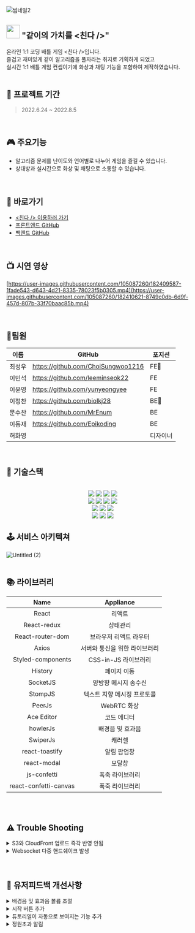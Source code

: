 ![썸네일2](https://user-images.githubusercontent.com/105087260/182070652-d0fd7d0e-5e6b-428a-8447-de94e6957891.png)



 ##   <img src="https://user-images.githubusercontent.com/105087260/181887948-75a5a55b-7270-4154-a10e-72b09af0bc3f.png" width="35px"> "같이의 가치를 <친다 />"
 온라인 1:1 코딩 배틀 게임 <친다 />입니다.
 </br>
 즐겁고 재미있게 같이 알고리즘을 풀자라는 취지로 기획하게 되었고 
 </br>
 실시간 1:1 배틀 게임 컨셉이기에 화상과 채팅 기능을 포함하여 제작하였습니다.
<br />
<br />

## 📅 프로젝트 기간

> 2022.6.24 ~ 2022.8.5

<br />


## 🎮 주요기능
-  알고리즘 문제를 난이도와 언어별로 나누어 게임을 즐길 수 있습니다.
-  상대방과 실시간으로 화상 및 채팅으로 소통할 수 있습니다.

<br />

## 🔗 바로가기
- [<친다 /> 이용하러 가기](chinda.live)
- [프론트엔드 GitHub](https://github.com/ChoiSungwoo1216/Chin_da_FE)
- [백엔드 GitHub](https://github.com/biolkj28/AlgorithmGameProject-BE)

<br />

## 📺 시연 영상

[https://user-images.githubusercontent.com/105087260/182409587-1fade543-d643-4d21-8335-78023f5b0305.mp4](https://user-images.githubusercontent.com/105087260/182410621-8749c0db-6d9f-457d-807b-33f70baac85b.mp4)


<br />




##  👥팀원

| 이름     | GitHub                             | 포지션  |
| -------- | ---------------------------------- | --------- |
| 최성우   | https://github.com/ChoiSungwoo1216    | FE🔰 |
| 이민석   | https://github.com/leeminseok22     | FE |
| 이윤영   | https://github.com/yunyeongyee     | FE |
| 이정찬   | https://github.com/biolkj28       | BE🔰     |
| 문수찬   | https://github.com/MrEnum  | BE     |
| 이동재   | https://github.com/Epikoding  | BE     |
| 허화영  |       | 디자이너    |


<br />

## 🔧 기술스택
 <br>
<div align=center>

  <img src="https://img.shields.io/badge/React-60d3f3?style=for-the-badge&logo=react&logoColor=black">
 <img src="https://img.shields.io/badge/styled-c260af?style=for-the-badge&logo=styledcomponents&logoColor=black">
  <img src="https://img.shields.io/badge/Redux-7247b5?style=for-the-badge&logo=redux&logoColor=white"> 
  <img src="https://img.shields.io/badge/Axios-5B0BB5?style=for-the-badge&logo=Axios&logoColor=white">
  
  <br>

  <img src="https://img.shields.io/badge/webrtc-333333?style=for-the-badge&logo=webrtc&logoColor=white">
<img src="https://img.shields.io/badge/SockJs-02B78F?style=for-the-badge&logo=SockJs&logoColor=white">
<img src="https://img.shields.io/badge/Stomp-4A86CF?style=for-the-badge&logo=Stomp&logoColor=white">
   <img src="https://img.shields.io/badge/PeerJS-569A31?style=for-the-badge&logo=Peer S3s3&logoColor=white">
  <br>

 
  <img src="https://img.shields.io/badge/AWS%20S3-232F3E?style=for-the-badge&logo=AmazonAWS&logoColor=FF9A00"/>
  <img src="https://img.shields.io/badge/AWS%20CloudFront-232F3E?style=for-the-badge&logo=AmazonAWS&logoColor=FF9A00"/>
  <img src="https://img.shields.io/badge/AWS%20Route%2053-232F3E?style=for-the-badge&logo=AmazonAWS&logoColor=FF9A00"/>
 
  <br>
  <img src="https://img.shields.io/badge/Visual%20Studio%20Code-0078d7.svg?style=for-the-badge&logo=visual-studio-code&logoColor=white">
  <img src="https://img.shields.io/badge/git-%23F05033.svg?style=for-the-badge&logo=git&logoColor=white">
  <img src="https://img.shields.io/badge/github-%23121011.svg?style=for-the-badge&logo=github&logoColor=white">
</div>
  

## 🕹 서비스 아키텍쳐  
![Untitled (2)](https://user-images.githubusercontent.com/105087260/182111620-31933be1-5cd6-4cc5-a9cf-2438c2fabc6c.png)
<br />
<br>

## 📚 라이브러리
|Name|Appliance|
|:---:|:---:|
|React|리액트|
|React-redux|상태관리|
|React-router-dom|브라우저 리액트 라우터|
|Axios|서버와 통신을 위한 라이브러리|
|Styled-components|CSS-in-JS 라이브러리|
|History|페이지 이동|
|SocketJS|양방향 메시지 송수신|
|StompJS|텍스트 지향 메시징 프로토콜|
|PeerJs|WebRTC 화상|
|Ace Editor|코드 에디터|
|howlerJs|배경음 및 효과음|
|SwiperJs|캐러셀|
|react-toastify|알림 팝업창|
|react-modal|모달창|
|js-confetti|폭죽 라이브러리|
|react-confetti-canvas|폭죽 라이브러리|

<br />
<br />

## ⚠️ Trouble Shooting

<details>
<summary> S3와 CloudFront 업로드 즉각 반영 안됨</summary>
<div markdown="1">
<br>
  * 문제
  <pre> S3 버킷의 내용을 변경했다고 하였지만 사이트에 반영이 되지 않는 이슈</pre>
 * 가설
    - 1. build과정에서 내용 누락 (압축하는 과정에서 정보 누락 가능성).
    - 2. S3 자체적으로 반영이 안되는 경우.
    - 3. CloudFront의 작동 방식의 문제.
 
   * 과정
    - 1. build과정에서 변하지 않는 `index.html`에 내용을 추가해보고 안의 내용물을 변경하고 배포해보았으나, build된 파일을 확인하니 문제가 없었지만, 반영이 되지 않았음.
    - 2. S3에 CloudFront를 연결하지 않고, 내용물은 변경하고 확인해 본 결과, 변경된 내용이 즉각 반응 됨.
 
   *  해결 
  CloudFront의 작동 방식에 대해서 찾아보니 S3에서 파일을 받아올 때 저장된 캐시가 24시간 유지되는 것을 확인하고 이를 무효화( Invalidations) 작업을 실행해 캐시를 삭제.
</div>
</details>

<details>
<summary> Websocket 다중 핸드쉐이크 발생 </summary>
<div markdown="1">
<br>
  * 문제
  <pre> Websocket 다중 핸드쉐이크 발생 </pre>
 * 가설
    - 1. build과정에서 내용 누락 (압축하는 과정에서 정보 누락 가능성).
    - 2. S3 자체적으로 반영이 안되는 경우.
    - 3. CloudFront의 작동 방식의 문제.
 
   * 과정
    - 1. build과정에서 변하지 않는 `index.html`에 내용을 추가해보고 안의 내용물을 변경하고 배포해보았으나, build된 파일을 확인하니 문제가 없었지만, 반영이 되지 않았음.
    - 2. S3에 CloudFront를 연결하지 않고, 내용물은 변경하고 확인해 본 결과, 변경된 내용이 즉각 반응 됨.
 
   *  해결 
  CloudFront의 작동 방식에 대해서 찾아보니 S3에서 파일을 받아올 때 저장된 캐시가 24시간 유지되는 것을 확인하고 이를 무효화( Invalidations) 작업을 실행해 캐시를 삭제.
</div>
</details>

<br />
<br />

## 🙆‍ 유저피드백 개선사항

<details>
  <summary>배경음 및 효과음 볼륨 조절</summary>
  
  * 피드백
  <pre> 볼륨 조절이 필요할 것 같다.<br>
 Mute 기능 추가 요청</pre>
  * 기능 개선
    - 배경음 및 효과음 볼륨을 on/off가 아닌 클릭으로 조절

</details>

<details>
  <summary>시작 버튼 추가</summary>
  
  * 피드백
  <pre>  스타트 버튼이 따로 있다면 어디 있는지 잘 보이지 않는다.<br> 
  입장 후 상대방과 ready를 했음에도 시작이 안되었다.<br> 
  만약 시작을 할 수 있는 버튼 등이 따로 있다면 조금 더 분명하게 나타나도 좋을 것 같다는 의견</pre>
 
  * 기능 개선
    - ready만 누르고 양쪽이 다 누르면 자동으로 시작되었던 기존의 방식에서 상대방이 ready를 눌렀는지 확인 할 수 있게 변경하였고 방장이 게임을 시작할 수 있게 버튼을 추가
</details>

<details>
  <summary>튜토리얼이 자동으로 보여지는 기능 추가</summary>
  
  * 피드백
  <pre>  뒤로 가기 버튼이나 따로 설명이 없어서 뒤로 갈 때 사용하기가 어렵다.<br> 
 이것저것 눌러보다가 언어 누르니까 뒤로 가게 되었다며 서비스에 대한 이해 부족으로 이탈율을 줄이기 위한 개선 필요</pre>
 
  * 기능 개선
    - 최초 사용자에게 튜토리얼이 자동으로 보여지는 기능 추가
</details>

<details>
  <summary>정원초과 알림</summary>
  
  * 피드백
  <pre>  인원이 찬 방에 입장이 가능하다며 개선 요청</pre>
 
  * 기능 개선
    - 정원초과 알림 기능 추가
 
 
</details>


